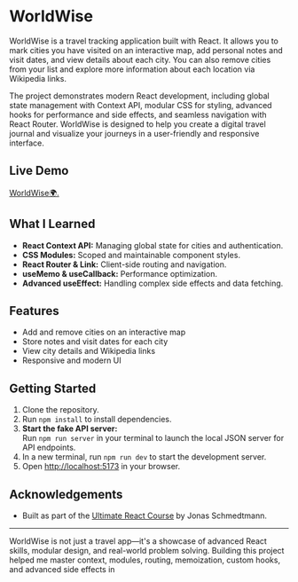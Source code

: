 # WorldWise

WorldWise is a travel tracking application built with React. It allows you to mark cities you have visited on an interactive map, add personal notes and visit dates, and view details about each city. You can also remove cities from your list and explore more information about each location via Wikipedia links.

The project demonstrates modern React development, including global state management with Context API, modular CSS for styling, advanced hooks for performance and side effects, and seamless navigation with React Router. WorldWise is designed to help you create a digital travel journal and visualize your journeys in a user-friendly and responsive interface.

## Live Demo

[WorldWise🌍.](https://worldwise-m7med.netlify.app/app/cities)

## What I Learned

- **React Context API:** Managing global state for cities and authentication.
- **CSS Modules:** Scoped and maintainable component styles.
- **React Router & Link:** Client-side routing and navigation.
- **useMemo & useCallback:** Performance optimization.
- **Advanced useEffect:** Handling complex side effects and data fetching.

## Features

- Add and remove cities on an interactive map
- Store notes and visit dates for each city
- View city details and Wikipedia links
- Responsive and modern UI

## Getting Started

1. Clone the repository.
2. Run `npm install` to install dependencies.
3. **Start the fake API server:**  
   Run `npm run server` in your terminal to launch the local JSON server for API endpoints.
4. In a new terminal, run `npm run dev` to start the development server.
5. Open [http://localhost:5173](http://localhost:5173) in your browser.

## Acknowledgements

- Built as part of the [Ultimate React Course](https://react.dev/) by Jonas Schmedtmann.

---

WorldWise is not just a travel app—it's a showcase of advanced React skills, modular design, and real-world problem solving. Building this project helped me master context, modules, routing, memoization, custom hooks, and advanced side effects in
